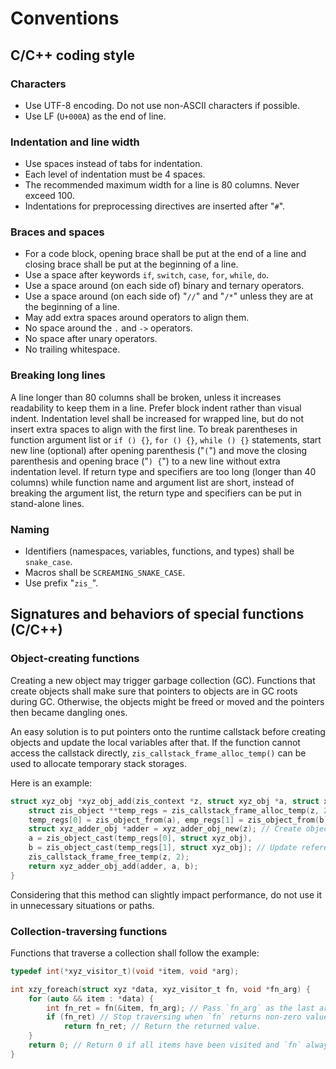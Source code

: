 # Conventions

## C/C++ coding style

### Characters

- Use UTF-8 encoding. Do not use non-ASCII characters if possible.
- Use LF (`U+000A`) as the end of line.

### Indentation and line width

- Use spaces instead of tabs for indentation.
- Each level of indentation must be 4 spaces.
- The recommended maximum width for a line is 80 columns. Never exceed 100.
- Indentations for preprocessing directives are inserted after "`#`".

### Braces and spaces

- For a code block,
  opening brace shall be put at the end of a line
  and closing brace shall be put at the beginning of a line.
- Use a space after keywords `if`, `switch`, `case`, `for`, `while`, `do`.
- Use a space around (on each side of) binary and ternary operators.
- Use a space around (on each side of) "`//`" and "`/*`"
  unless they are at the beginning of a line.
- May add extra spaces around operators to align them.
- No space around the `.` and `->` operators.
- No space after unary operators.
- No trailing whitespace.

### Breaking long lines

A line longer than 80 columns shall be broken,
unless it increases readability to keep them in a line.
Prefer block indent rather than visual indent.
Indentation level shall be increased for wrapped line,
but do not insert extra spaces to align with the first line.
To break parentheses in function argument list
or `if () {}`, `for () {}`, `while () {}` statements,
start new line (optional) after opening parenthesis ("`(`")
and move the closing parenthesis and opening brace ("`) {`") to a new line
without extra indentation level.
If return type and specifiers are too long (longer than 40 columns)
while function name and argument list are short,
instead of breaking the argument list,
the return type and specifiers can be put in stand-alone lines.

### Naming

- Identifiers (namespaces, variables, functions, and types) shall be `snake_case`.
- Macros shall be `SCREAMING_SNAKE_CASE`.
- Use prefix "`zis_`".

## Signatures and behaviors of special functions (C/C++)

### Object-creating functions

Creating a new object may trigger garbage collection (GC).
Functions that create objects shall make sure that
pointers to objects are in GC roots during GC.
Otherwise, the objects might be freed or moved
and the pointers then became dangling ones.

An easy solution is to put pointers onto the runtime callstack before creating objects
and update the local variables after that.
If the function cannot access the callstack directly,
`zis_callstack_frame_alloc_temp()` can be used to allocate temporary stack storages.

Here is an example:

```c
struct xyz_obj *xyz_obj_add(zis_context *z, struct xyz_obj *a, struct xyz_obj *b) {
    struct zis_object **temp_regs = zis_callstack_frame_alloc_temp(z, 2);
    temp_regs[0] = zis_object_from(a), emp_regs[1] = zis_object_from(b); // Put onto stack.
    struct xyz_adder_obj *adder = xyz_adder_obj_new(z); // Create object.
    a = zis_object_cast(temp_regs[0], struct xyz_obj),
    b = zis_object_cast(temp_regs[1], struct xyz_obj); // Update references.
    zis_callstack_frame_free_temp(z, 2);
    return xyz_adder_obj_add(adder, a, b);
}
```

Considering that this method can slightly impact performance,
do not use it in unnecessary situations or paths.

### Collection-traversing functions

Functions that traverse a collection shall follow the example:

```c
typedef int(*xyz_visitor_t)(void *item, void *arg);

int xzy_foreach(struct xyz *data, xyz_visitor_t fn, void *fn_arg) {
    for (auto && item : *data) {
        int fn_ret = fn(&item, fn_arg); // Pass `fn_arg` as the last argument.
        if (fn_ret) // Stop traversing when `fn` returns non-zero value.
            return fn_ret; // Return the returned value.
    }
    return 0; // Return 0 if all items have been visited and `fn` always returns 0.
}
```
